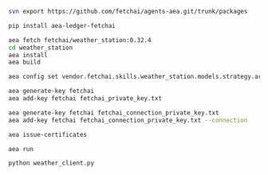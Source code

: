 ``` bash
svn export https://github.com/fetchai/agents-aea.git/trunk/packages
```
```bash
pip install aea-ledger-fetchai
```
``` bash
aea fetch fetchai/weather_station:0.32.4
cd weather_station
aea install
aea build
```
``` bash
aea config set vendor.fetchai.skills.weather_station.models.strategy.args.is_ledger_tx False --type bool
```
``` bash
aea generate-key fetchai
aea add-key fetchai fetchai_private_key.txt
```
``` bash
aea generate-key fetchai fetchai_connection_private_key.txt
aea add-key fetchai fetchai_connection_private_key.txt --connection
```
``` bash
aea issue-certificates
```
``` bash
aea run
```
``` bash
python weather_client.py
```
